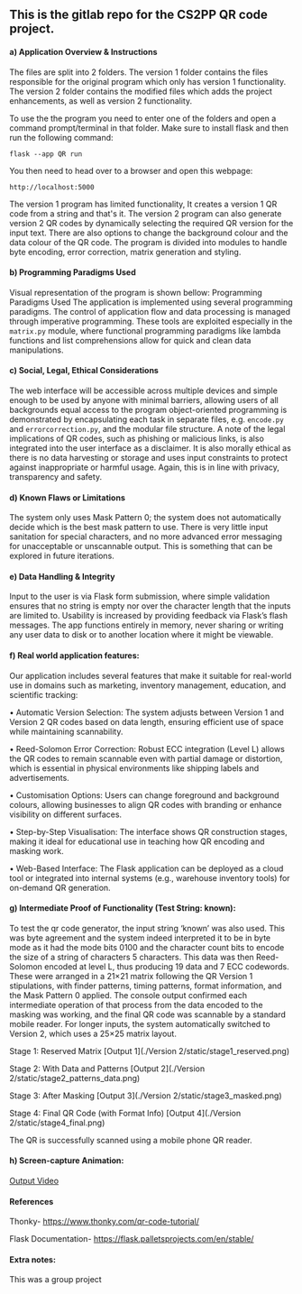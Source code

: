 ## This is the gitlab repo for the CS2PP QR code project.

#### a) Application Overview &amp; Instructions

The files are split into 2 folders. The version 1 folder contains the files responsible for the original program which only has version 1 functionality. The version 2 folder contains the modified files which adds the project enhancements, as well as version 2 functionality.

To use the the program you need to enter one of the folders and open a command prompt/terminal in that folder. Make sure to install flask and then run the following command:

```
flask --app QR run
```
You then need to head over to a browser and open this webpage:
```
http://localhost:5000
```

The version 1 program has limited functionality, It creates a version 1 QR code from a string and that's it. The version 2 program can also generate version 2 QR codes by dynamically selecting the required QR version for the input text. There are also options to change the background colour and the data colour of the QR code. The program is divided into modules to handle byte encoding, error correction, matrix generation and styling.


#### b) Programming Paradigms Used
Visual representation of the program is shown bellow: Programming Paradigms Used The application is implemented using several programming paradigms. The control of application flow and data processing is managed through imperative programming. These tools are exploited especially in the `matrix.py` module, where functional programming paradigms like lambda functions and list comprehensions allow for quick and clean data manipulations.


#### c) Social, Legal, Ethical Considerations
The web interface will be accessible across multiple devices and simple enough to be used by anyone with minimal barriers, allowing users of all backgrounds equal access to the program object-oriented programming is demonstrated by encapsulating each task in separate files, e.g. `encode.py` and `errorcorrection.py`, and the modular file structure. A note of the legal implications of QR codes, such as phishing or malicious links, is also integrated into the user interface as a disclaimer. It is also morally ethical as there is no data harvesting or storage and uses input constraints to protect against inappropriate or harmful usage. Again, this is in line with privacy, transparency and safety.


#### d) Known Flaws or Limitations
The system only uses Mask Pattern 0; the system does not automatically decide which is the best mask pattern to use. There is very little input sanitation for special characters, and no more advanced error messaging for unacceptable or unscannable output. This is something that can be explored in future iterations.


#### e) Data Handling &amp; Integrity
Input to the user is via Flask form submission, where simple validation ensures that no string is empty nor over the character length that the inputs are limited to. Usability is increased by providing feedback via Flask’s flash messages. The app functions entirely in memory, never sharing or writing any user data to disk or to another location where it might be viewable.


#### f) Real world application features:

Our application includes several features that make it suitable for real-world use in domains such as marketing, inventory management, education, and scientific tracking:

•	Automatic Version Selection: The system adjusts between Version 1 and Version 2 QR codes based on data length, ensuring efficient use of space while maintaining scannability.

•	Reed-Solomon Error Correction: Robust ECC integration (Level L) allows the QR codes to remain scannable even with partial damage or distortion, which is essential in physical environments like shipping labels and advertisements.

•	Customisation Options: Users can change foreground and background colours, allowing businesses to align QR codes with branding or enhance visibility on different surfaces.

•	Step-by-Step Visualisation: The interface shows QR construction stages, making it ideal for educational use in teaching how QR encoding and masking work.

•	Web-Based Interface: The Flask application can be deployed as a cloud tool or integrated into internal systems (e.g., warehouse inventory tools) for on-demand QR generation.


#### g) Intermediate Proof of Functionality (Test String: known):

To test the qr code generator, the input string ‘known’ was also used. This was byte agreement and the system indeed interpreted it to be in byte mode as it had the mode bits 0100 and the character count bits to encode the size of a string of characters 5 characters. This data was then Reed-Solomon encoded at level L, thus producing 19 data and 7 ECC codewords. These were arranged in a 21×21 matrix following the QR Version 1 stipulations, with finder patterns, timing patterns, format information, and the Mask Pattern 0 applied. The console output confirmed each intermediate operation of that process from the data encoded to the masking was working, and the final QR code was scannable by a standard mobile reader. For longer inputs, the system automatically switched to Version 2, which uses a 25×25 matrix layout.

Stage 1: Reserved Matrix
[Output 1](./Version 2/static/stage1_reserved.png)
	
Stage 2: With Data and Patterns
[Output 2](./Version 2/static/stage2_patterns_data.png)
	
Stage 3: After Masking
[Output 3](./Version 2/static/stage3_masked.png)
	
Stage 4: Final QR Code (with Format Info)
[Output 4](./Version 2/static/stage4_final.png)

The QR is successfully scanned using a mobile phone QR reader.


#### h) Screen-capture Animation:

[Output Video](./Screen_Recording_2025-05-29_222850_1_.gif)


#### References
Thonky- https://www.thonky.com/qr-code-tutorial/

Flask Documentation- https://flask.palletsprojects.com/en/stable/


#### Extra notes:

This was a group project
